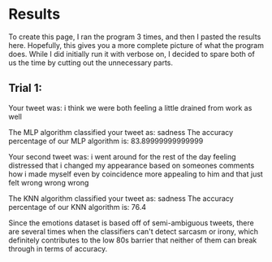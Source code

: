 # Results
To create this page, I ran the program 3 times, and then I pasted the results here. Hopefully, this gives you a more complete picture of what the program does. While I did initially run it with verbose on, I decided to spare both of us the time by cutting out the unnecessary parts. 
## Trial 1: 
Your tweet was:  i think we were both feeling a little drained from work as well

The MLP algorithm classified your tweet as:  sadness
The accuracy percentage of our MLP algorithm is:  83.89999999999999

Your second tweet was:  i went around for the rest of the day feeling distressed that i changed my appearance based on someones comments how i made myself even by coincidence more appealing to him and that just felt wrong wrong wrong

The KNN algorithm classified your tweet as:  sadness
The accuracy percentage of our KNN algorithm is:  76.4

Since the emotions dataset is based off of semi-ambiguous tweets, there are several times when the classifiers can't detect sarcasm or irony, which definitely contributes to the low 80s barrier that neither of them can break through in terms of accuracy. 
